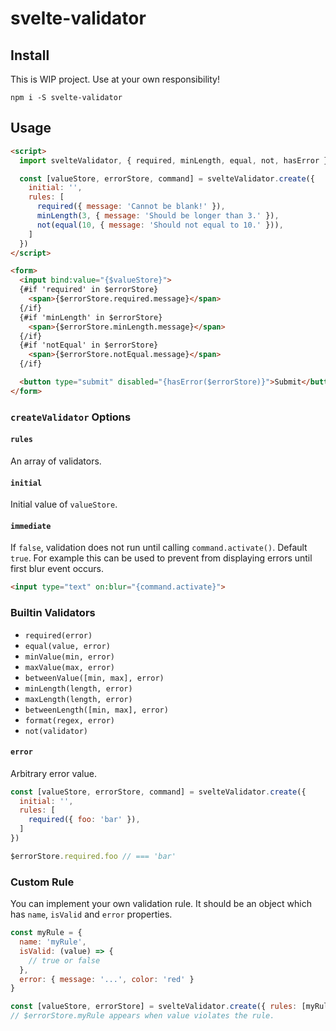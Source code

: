 # svelte-validator

## Install

This is WIP project. Use at your own responsibility!

```
npm i -S svelte-validator
```

## Usage

```html
<script>
  import svelteValidator, { required, minLength, equal, not, hasError } from 'svelte-validator'

  const [valueStore, errorStore, command] = svelteValidator.create({
    initial: '',
    rules: [
      required({ message: 'Cannot be blank!' }),
      minLength(3, { message: 'Should be longer than 3.' }),
      not(equal(10, { message: 'Should not equal to 10.' })),
    ]
  })
</script>

<form>
  <input bind:value="{$valueStore}">
  {#if 'required' in $errorStore}
    <span>{$errorStore.required.message}</span>
  {/if}
  {#if 'minLength' in $errorStore}
    <span>{$errorStore.minLength.message}</span>
  {/if}
  {#if 'notEqual' in $errorStore}
    <span>{$errorStore.notEqual.message}</span>
  {/if}

  <button type="submit" disabled="{hasError($errorStore)}">Submit</button>
</form>
```

### `createValidator` Options

#### `rules`

An array of validators.

#### `initial`

Initial value of `valueStore`.

#### `immediate`

If `false`, validation does not run until calling `command.activate()`. Default `true`.
For example this can be used to prevent from displaying errors until first blur event occurs.

```html
<input type="text" on:blur="{command.activate}">
```

### Builtin Validators

- `required(error)`
- `equal(value, error)`
- `minValue(min, error)`
- `maxValue(max, error)`
- `betweenValue([min, max], error)`
- `minLength(length, error)`
- `maxLength(length, error)`
- `betweenLength([min, max], error)`
- `format(regex, error)`
- `not(validator)`

#### `error`

Arbitrary error value.

```javascript
const [valueStore, errorStore, command] = svelteValidator.create({
  initial: '',
  rules: [
    required({ foo: 'bar' }),
  ]
})

$errorStore.required.foo // === 'bar'
```

### Custom Rule

You can implement your own validation rule. It should be an object which has `name`, `isValid` and `error` properties.

```javascript
const myRule = {
  name: 'myRule',
  isValid: (value) => {
    // true or false
  },
  error: { message: '...', color: 'red' }
}

const [valueStore, errorStore] = svelteValidator.create({ rules: [myRule] })
// $errorStore.myRule appears when value violates the rule.
```
